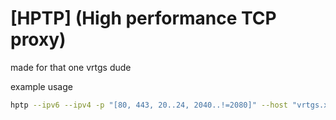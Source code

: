 # [HPTP] (High performance TCP proxy)

made for that one vrtgs dude


example usage
```bash
hptp --ipv6 --ipv4 -p "[80, 443, 20..24, 2040..!=2080]" --host "vrtgs.xyz"
```
